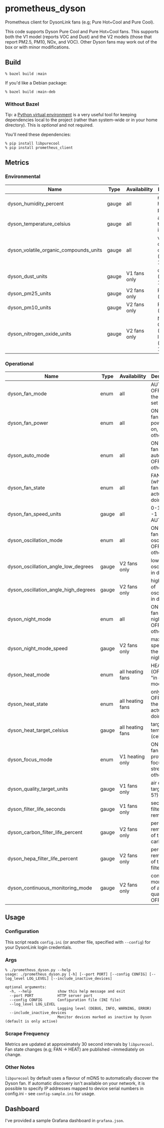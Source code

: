 # prometheus_dyson
Prometheus client for DysonLink fans (e.g; Pure Hot+Cool and Pure Cool).

This code supports Dyson Pure Cool and Pure Hot+Cool fans. This supports both
the V1 model (reports VOC and Dust) and the V2 models (those that report
PM2.5, PM10, NOx, and VOC). Other Dyson fans may work out of the box or with
minor modifications.

## Build

```
% bazel build :main
```

If you'd like a Debian package:
```
% bazel build :main-deb
```

### Without Bazel

Tip: a [Python virtual environment](https://docs.python.org/3/tutorial/venv.html) is a very useful
tool for keeping dependencies local to the project (rather than system-wide or in your home
directory). This is _optional_ and not required.

You'll need these dependencies:

```
% pip install libpurecool
% pip install prometheus_client
```


## Metrics

### Environmental

Name | Type | Availability | Description
---- | ---- | ------------ | -----------
dyson_humidity_percent | gauge | all | relative humidity percentage
dyson_temperature_celsius | gauge | all | ambient temperature in celsius
dyson_volatile_organic_compounds_units | gauge | all | volatile organic compounds (range 0-10)
dyson_dust_units | gauge | V1 fans only | dust level (range 0-10)
dyson_pm25_units | gauge | V2 fans only | PM2.5 units (µg/m^3 ?)
dyson_pm10_units | gauge | V2 fans only | PM10 units (µg/m^3 ?)
dyson_nitrogen_oxide_units | gauge | V2 fans only | Nitrogen Oxide (NOx) levels (range 0-10)


### Operational

Name | Type | Availability | Description
---- | ---- | ------------ | -----------
dyson_fan_mode | enum | all |  AUTO, FAN, OFF (what the fan is set to)
dyson_fan_power | enum | all | ON if the fan is powered on, OFF otherwise
dyson_auto_mode | enum | all | ON if the fan is in auto mode, OFF otherwise
dyson_fan_state | enum | all |  FAN, OFF (what the fan is actually doing)
dyson_fan_speed_units | gauge | all | 0-10 (or -1 if on AUTO)
dyson_oscillation_mode | enum | all |  ON if the fan is oscillating, OFF otherwise
dyson_oscillation_angle_low_degrees | gauge | V2 fans only | low angle of oscillation in degrees
dyson_oscillation_angle_high_degrees | gauge | V2 fans only | high angle of oscillation in degrees
dyson_night_mode | enum | all | ON if the fan is in night mode, OFF otherwise
dyson_night_mode_speed | gauge | V2 fans only | maximum speed of the fan in night mode
dyson_heat_mode | enum | all heating fans | HEAT, OFF (OFF means "in cooling mode")
dyson_heat_state | enum | all heating fans | only HEAT, OFF (what the fan is actually doing)
dyson_heat_target_celsius | gauge | all heating fans | target temperature (celsius)
dyson_focus_mode | enum | V1 heating only | ON if the fan is providing a focused stream, OFF otherwise
dyson_quality_target_units | gauge | V1 fans only | air quality target (1, 3, 5?)
dyson_filter_life_seconds | gauge | V1 fans only | seconds of filter life remaining
dyson_carbon_filter_life_percent | gauge | V2 fans only | percent remaining of the carbon filter
dyson_hepa_filter_life_percent | gauge | V2 fans only | percent remaining of the HEPA filter
dyson_continuous_monitoring_mode | gauge | V2 fans only | continuous monitoring of air quality (ON, OFF)

## Usage

### Configuration

This script reads `config.ini` (or another file, specified with `--config`)
for your DysonLink login credentials.

### Args
```
% ./prometheus_dyson.py --help
usage: ./prometheus_dyson.py [-h] [--port PORT] [--config CONFIG] [--log_level LOG_LEVEL] [--include_inactive_devices]

optional arguments:
  -h, --help            show this help message and exit
  --port PORT           HTTP server port
  --config CONFIG       Configuration file (INI file)
  --log_level LOG_LEVEL
                        Logging level (DEBUG, INFO, WARNING, ERROR)
  --include_inactive_devices
                        Monitor devices marked as inactive by Dyson (default is only active)
```

### Scrape Frequency

Metrics are updated at approximately 30 second intervals by `libpurecool`.
Fan state changes (e.g; FAN -> HEAT) are published ~immediately on change.

### Other Notes

`libpurecool` by default uses a flavour of mDNS to automatically discover
the Dyson fan. If automatic discovery isn't available on your network, it is possible
to specify IP addresses mapped to device serial numbers in config.ini - see
`config-sample.ini` for usage.

## Dashboard

I've provided a sample Grafana dashboard in `grafana.json`.
